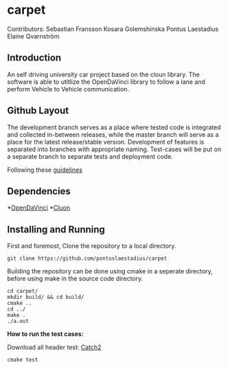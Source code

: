 # carpet
Contributors:
Sebastian Fransson
Kosara Golemshinska
Pontus Laestadius
Elaine Qvarnström

## Introduction
An self driving university car project based on the cloun library. The software is able to utitlize the OpenDaVinci library to follow a lane and perform Vehicle to Vehicle communication.


## Github Layout
The development branch serves as a place where tested code is integrated and collected in-between releases, while the master branch will serve as a place for the latest release/stable version.
Development of features is separated into branches with appropriate naming.
Test-cases will be put on a separate branch to separate tests and deployment code.

Following these [guidelines](http://nvie.com/posts/a-successful-git-branching-model/)

## Dependencies
*[OpenDaVinci](https://github.com/se-research/OpenDaVINCI)
*[Cluon](https://github.com/chrberger/libcluon)

## Installing and Running

First and foremost, Clone the repository to a local directory.
```
git clone https://github.com/pontuslaestadius/carpet
```
Building the repository can be done using cmake in a seperate directory, before using make in the source code directory.
```
cd carpet/
mkdir build/ && cd build/
cmake ..
cd ../
make .
./a.out
```

**How to run the test cases:**

Download all header test: [Catch2](https://github.com/catchorg/Catch2)

```
cmake test
```




